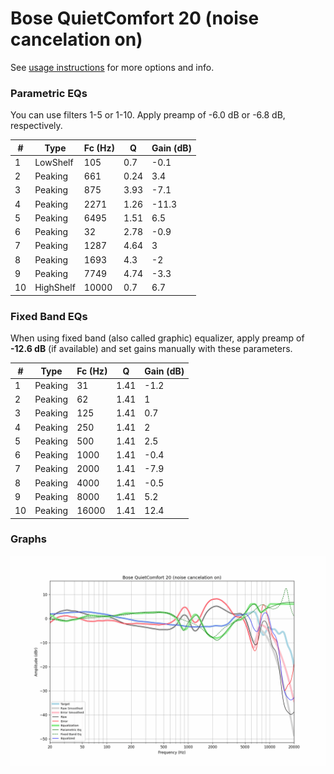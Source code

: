 # Bose QuietComfort 20 (noise cancelation on)
See [usage instructions](https://github.com/jaakkopasanen/AutoEq#usage) for more options and info.

### Parametric EQs
You can use filters 1-5 or 1-10. Apply preamp of -6.0 dB or -6.8 dB, respectively.

|   # | Type      |   Fc (Hz) |    Q |   Gain (dB) |
|-----|-----------|-----------|------|-------------|
|   1 | LowShelf  |       105 | 0.7  |        -0.1 |
|   2 | Peaking   |       661 | 0.24 |         3.4 |
|   3 | Peaking   |       875 | 3.93 |        -7.1 |
|   4 | Peaking   |      2271 | 1.26 |       -11.3 |
|   5 | Peaking   |      6495 | 1.51 |         6.5 |
|   6 | Peaking   |        32 | 2.78 |        -0.9 |
|   7 | Peaking   |      1287 | 4.64 |         3   |
|   8 | Peaking   |      1693 | 4.3  |        -2   |
|   9 | Peaking   |      7749 | 4.74 |        -3.3 |
|  10 | HighShelf |     10000 | 0.7  |         6.7 |

### Fixed Band EQs
When using fixed band (also called graphic) equalizer, apply preamp of **-12.6 dB** (if available) and set gains manually with these parameters.

|   # | Type    |   Fc (Hz) |    Q |   Gain (dB) |
|-----|---------|-----------|------|-------------|
|   1 | Peaking |        31 | 1.41 |        -1.2 |
|   2 | Peaking |        62 | 1.41 |         1   |
|   3 | Peaking |       125 | 1.41 |         0.7 |
|   4 | Peaking |       250 | 1.41 |         2   |
|   5 | Peaking |       500 | 1.41 |         2.5 |
|   6 | Peaking |      1000 | 1.41 |        -0.4 |
|   7 | Peaking |      2000 | 1.41 |        -7.9 |
|   8 | Peaking |      4000 | 1.41 |        -0.5 |
|   9 | Peaking |      8000 | 1.41 |         5.2 |
|  10 | Peaking |     16000 | 1.41 |        12.4 |

### Graphs
![](./Bose%20QuietComfort%2020%20(noise%20cancelation%20on).png)
